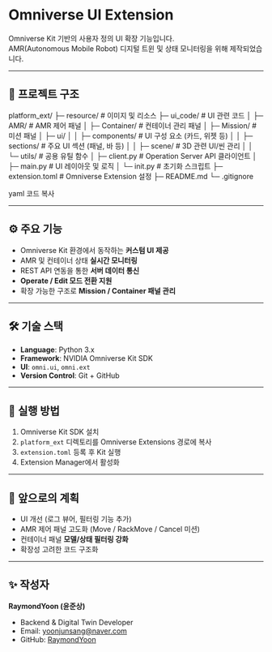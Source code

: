 # Omniverse UI Extension

Omniverse Kit 기반의 사용자 정의 UI 확장 기능입니다.  
AMR(Autonomous Mobile Robot) 디지털 트윈 및 상태 모니터링을 위해 제작되었습니다.

---

## 📂 프로젝트 구조
platform_ext/
├─ resource/ # 이미지 및 리소스
├─ ui_code/ # UI 관련 코드
│ ├─ AMR/ # AMR 제어 패널
│ ├─ Container/ # 컨테이너 관리 패널
│ ├─ Mission/ # 미션 패널
│ ├─ ui/
│ │ ├─ components/ # UI 구성 요소 (카드, 위젯 등)
│ │ ├─ sections/ # 주요 UI 섹션 (패널, 바 등)
│ │ ├─ scene/ # 3D 관련 UI/씬 관리
│ │ └─ utils/ # 공용 유틸 함수
│ ├─ client.py # Operation Server API 클라이언트
│ ├─ main.py # UI 레이아웃 및 로직
│ └─ init.py # 초기화 스크립트
├─ extension.toml # Omniverse Extension 설정
├─ README.md
└─ .gitignore

yaml
코드 복사

---

## ⚙️ 주요 기능
- Omniverse Kit 환경에서 동작하는 **커스텀 UI 제공**
- AMR 및 컨테이너 상태 **실시간 모니터링**
- REST API 연동을 통한 **서버 데이터 통신**
- **Operate / Edit 모드 전환 지원**
- 확장 가능한 구조로 **Mission / Container 패널 관리**

---

## 🛠️ 기술 스택
- **Language**: Python 3.x  
- **Framework**: NVIDIA Omniverse Kit SDK  
- **UI**: `omni.ui`, `omni.ext`  
- **Version Control**: Git + GitHub  

---

## 🚀 실행 방법
1. Omniverse Kit SDK 설치  
2. `platform_ext` 디렉토리를 Omniverse Extensions 경로에 복사  
3. `extension.toml` 등록 후 Kit 실행  
4. Extension Manager에서 활성화  

---

## 📌 앞으로의 계획
- UI 개선 (로그 뷰어, 필터링 기능 추가)  
- AMR 제어 패널 고도화 (Move / RackMove / Cancel 미션)  
- 컨테이너 패널 **모델/상태 필터링 강화**  
- 확장성 고려한 코드 구조화  

---

## ✨ 작성자
**RaymondYoon (윤준상)**  
- Backend & Digital Twin Developer  
- Email: yoonjunsang@naver.com  
- GitHub: [RaymondYoon](https://github.com/RaymondYoon)  